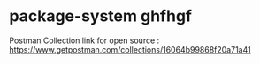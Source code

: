 # package-system ghfhgf
Postman Collection link for open source :
https://www.getpostman.com/collections/16064b99868f20a71a41
